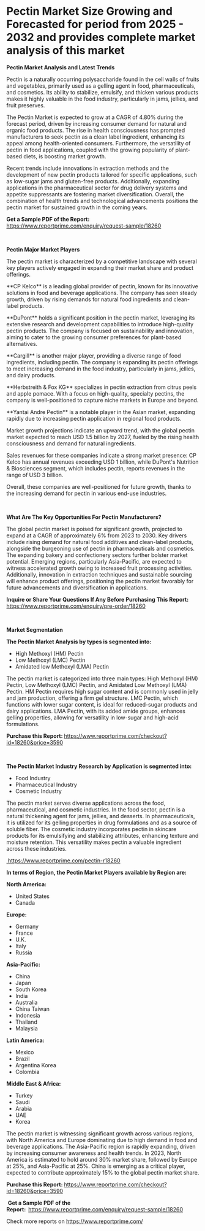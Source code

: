 <p><h1>Pectin Market Size Growing and Forecasted for period from 2025 - 2032 and provides complete market analysis of this market</h1></p><p><strong>Pectin Market Analysis and Latest Trends</strong></p>
<p><p>Pectin is a naturally occurring polysaccharide found in the cell walls of fruits and vegetables, primarily used as a gelling agent in food, pharmaceuticals, and cosmetics. Its ability to stabilize, emulsify, and thicken various products makes it highly valuable in the food industry, particularly in jams, jellies, and fruit preserves.</p><p>The Pectin Market is expected to grow at a CAGR of 4.80% during the forecast period, driven by increasing consumer demand for natural and organic food products. The rise in health consciousness has prompted manufacturers to seek pectin as a clean label ingredient, enhancing its appeal among health-oriented consumers. Furthermore, the versatility of pectin in food applications, coupled with the growing popularity of plant-based diets, is boosting market growth.</p><p>Recent trends include innovations in extraction methods and the development of new pectin products tailored for specific applications, such as low-sugar jams and gluten-free products. Additionally, expanding applications in the pharmaceutical sector for drug delivery systems and appetite suppressants are fostering market diversification. Overall, the combination of health trends and technological advancements positions the pectin market for sustained growth in the coming years.</p></p>
<p><strong>Get a Sample PDF of the Report:&nbsp;</strong> <a href="https://www.reportprime.com/enquiry/request-sample/18260?utm_campaign=3440&utm_medium=2&utm_source=Github&utm_content=ia&utm_term=19032025&utm_id=pectin">https://www.reportprime.com/enquiry/request-sample/18260</a></p>
<p>&nbsp;</p>
<p><strong>Pectin Major Market Players</strong></p>
<p><p>The pectin market is characterized by a competitive landscape with several key players actively engaged in expanding their market share and product offerings. </p><p>**CP Kelco** is a leading global provider of pectin, known for its innovative solutions in food and beverage applications. The company has seen steady growth, driven by rising demands for natural food ingredients and clean-label products. </p><p>**DuPont** holds a significant position in the pectin market, leveraging its extensive research and development capabilities to introduce high-quality pectin products. The company is focused on sustainability and innovation, aiming to cater to the growing consumer preferences for plant-based alternatives.</p><p>**Cargill** is another major player, providing a diverse range of food ingredients, including pectin. The company is expanding its pectin offerings to meet increasing demand in the food industry, particularly in jams, jellies, and dairy products. </p><p>**Herbstreith & Fox KG** specializes in pectin extraction from citrus peels and apple pomace. With a focus on high-quality, specialty pectins, the company is well-positioned to capture niche markets in Europe and beyond.</p><p>**Yantai Andre Pectin** is a notable player in the Asian market, expanding rapidly due to increasing pectin application in regional food products. </p><p>Market growth projections indicate an upward trend, with the global pectin market expected to reach USD 1.5 billion by 2027, fueled by the rising health consciousness and demand for natural ingredients. </p><p>Sales revenues for these companies indicate a strong market presence: CP Kelco has annual revenues exceeding USD 1 billion, while DuPont's Nutrition & Biosciences segment, which includes pectin, reports revenues in the range of USD 3 billion. </p><p>Overall, these companies are well-positioned for future growth, thanks to the increasing demand for pectin in various end-use industries.</p></p>
<p>&nbsp;</p>
<p><strong>What Are The Key Opportunities For Pectin Manufacturers?</strong></p>
<p><p>The global pectin market is poised for significant growth, projected to expand at a CAGR of approximately 6% from 2023 to 2030. Key drivers include rising demand for natural food additives and clean-label products, alongside the burgeoning use of pectin in pharmaceuticals and cosmetics. The expanding bakery and confectionery sectors further bolster market potential. Emerging regions, particularly Asia-Pacific, are expected to witness accelerated growth owing to increased fruit processing activities. Additionally, innovation in extraction techniques and sustainable sourcing will enhance product offerings, positioning the pectin market favorably for future advancements and diversification in applications.</p></p>
<p><strong>Inquire or Share Your Questions If Any Before Purchasing This Report:</strong> <a href="https://www.reportprime.com/enquiry/pre-order/18260?utm_campaign=3440&utm_medium=2&utm_source=Github&utm_content=ia&utm_term=19032025&utm_id=pectin">https://www.reportprime.com/enquiry/pre-order/18260</a></p>
<p>&nbsp;</p>
<p><strong>Market Segmentation</strong></p>
<p><strong>The Pectin Market Analysis by types is segmented into:</strong></p>
<p><ul><li>High Methoxyl (HM) Pectin</li><li>Low Methoxyl (LMC) Pectin</li><li>Amidated low Methoxyl (LMA) Pectin</li></ul></p>
<p><p>The pectin market is categorized into three main types: High Methoxyl (HM) Pectin, Low Methoxyl (LMC) Pectin, and Amidated Low Methoxyl (LMA) Pectin. HM Pectin requires high sugar content and is commonly used in jelly and jam production, offering a firm gel structure. LMC Pectin, which functions with lower sugar content, is ideal for reduced-sugar products and dairy applications. LMA Pectin, with its added amide groups, enhances gelling properties, allowing for versatility in low-sugar and high-acid formulations.</p></p>
<p><strong>Purchase this Report:&nbsp;</strong><a href="https://www.reportprime.com/checkout?id=18260&price=3590&utm_campaign=3440&utm_medium=2&utm_source=Github&utm_content=ia&utm_term=19032025&utm_id=pectin">https://www.reportprime.com/checkout?id=18260&price=3590</a></p>
<p>&nbsp;</p>
<p><strong>The Pectin Market Industry Research by Application is segmented into:</strong></p>
<p><ul><li>Food Industry</li><li>Pharmaceutical Industry</li><li>Cosmetic Industry</li></ul></p>
<p><p>The pectin market serves diverse applications across the food, pharmaceutical, and cosmetic industries. In the food sector, pectin is a natural thickening agent for jams, jellies, and desserts. In pharmaceuticals, it is utilized for its gelling properties in drug formulations and as a source of soluble fiber. The cosmetic industry incorporates pectin in skincare products for its emulsifying and stabilizing attributes, enhancing texture and moisture retention. This versatility makes pectin a valuable ingredient across these industries.</p></p>
<p><a href="https://www.reportprime.com/pectin-r18260?utm_campaign=3440&utm_medium=2&utm_source=Github&utm_content=ia&utm_term=19032025&utm_id=pectin">&nbsp;https://www.reportprime.com/pectin-r18260</a></p>
<p><strong>In terms of Region, the Pectin Market Players available by Region are:</strong></p>
<p>
    <p> <strong> North America: </strong>
        <ul>
            <li>United States</li>
            <li>Canada</li>
        </ul>
        </p> 
    <p> <strong> Europe: </strong>
        <ul>
            <li>Germany</li>
            <li>France</li>
            <li>U.K.</li>
            <li>Italy</li>
            <li>Russia</li>
        </ul>
        </p> 
    <p> <strong> Asia-Pacific: </strong>
        <ul>
            <li>China</li>
            <li>Japan</li>
            <li>South Korea</li>
            <li>India</li>
            <li>Australia</li>
            <li>China Taiwan</li>
            <li>Indonesia</li>
            <li>Thailand</li>
            <li>Malaysia</li>
        </ul>
        </p> 
    <p> <strong> Latin America: </strong>
        <ul>
            <li>Mexico</li>
            <li>Brazil</li>
            <li>Argentina Korea</li>
            <li>Colombia</li>
        </ul>
        </p> 
    <p> <strong> Middle East & Africa: </strong>
        <ul>
            <li>Turkey</li>
            <li>Saudi</li>
            <li>Arabia</li>
            <li>UAE</li>
            <li>Korea</li>
        </ul>
    </p>
    </p>
<p><p>The pectin market is witnessing significant growth across various regions, with North America and Europe dominating due to high demand in food and beverage applications. The Asia-Pacific region is rapidly expanding, driven by increasing consumer awareness and health trends. In 2023, North America is estimated to hold around 30% market share, followed by Europe at 25%, and Asia-Pacific at 25%. China is emerging as a critical player, expected to contribute approximately 15% to the global pectin market share.</p></p>
<p><strong>Purchase this Report: </strong><a href="https://www.reportprime.com/checkout?id=18260&price=3590&utm_campaign=3440&utm_medium=2&utm_source=Github&utm_content=ia&utm_term=19032025&utm_id=pectin">https://www.reportprime.com/checkout?id=18260&price=3590</a></p>
<p>&nbsp;<strong>Get a Sample PDF of the Report:&nbsp;&nbsp;</strong><a href="https://www.reportprime.com/enquiry/request-sample/18260?utm_campaign=3440&utm_medium=2&utm_source=Github&utm_content=ia&utm_term=19032025&utm_id=pectin">https://www.reportprime.com/enquiry/request-sample/18260</a></p>
<p><strong></strong></p>
<p>Check more reports on <a href="https://www.reportprime.com/?utm_campaign=3440&utm_medium=2&utm_source=Github&utm_content=ia&utm_term=19032025&utm_id=pectin">https://www.reportprime.com/</a></p>